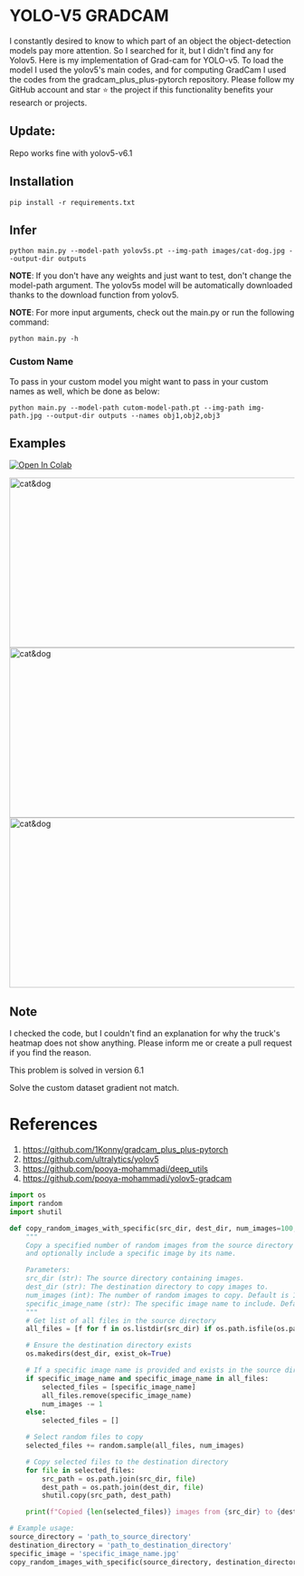 # YOLO-V5 GRADCAM

I constantly desired to know to which part of an object the object-detection models pay more attention. So I searched for it, but I didn't find any for Yolov5.
Here is my implementation of Grad-cam for YOLO-v5. To load the model I used the yolov5's main codes, and for computing GradCam I used the codes from the gradcam_plus_plus-pytorch repository.
Please follow my GitHub account and star ⭐ the project if this functionality benefits your research or projects.

## Update:
Repo works fine with yolov5-v6.1


## Installation
`pip install -r requirements.txt`

## Infer
`python main.py --model-path yolov5s.pt --img-path images/cat-dog.jpg --output-dir outputs`

**NOTE**: If you don't have any weights and just want to test, don't change the model-path argument. The yolov5s model will be automatically downloaded thanks to the download function from yolov5. 

**NOTE**: For more input arguments, check out the main.py or run the following command:

```python main.py -h```

### Custom Name
To pass in your custom model you might want to pass in your custom names as well, which be done as below:
```
python main.py --model-path cutom-model-path.pt --img-path img-path.jpg --output-dir outputs --names obj1,obj2,obj3 
```
## Examples
[![Open In Colab](https://colab.research.google.com/assets/colab-badge.svg)](https://colab.research.google.com/github/pooya-mohammadi/yolov5-gradcam/blob/master/main.ipynb)

<img src="https://raw.githubusercontent.com/pooya-mohammadi/yolov5-gradcam/master/outputs/eagle-res.jpg" alt="cat&dog" height="300" width="1200">
<img src="https://raw.githubusercontent.com/pooya-mohammadi/yolov5-gradcam/master/outputs/cat-dog-res.jpg" alt="cat&dog" height="300" width="1200">
<img src="https://raw.githubusercontent.com/pooya-mohammadi/yolov5-gradcam/master/outputs/dog-res.jpg" alt="cat&dog" height="300" width="1200">

## Note
I checked the code, but I couldn't find an explanation for why the truck's heatmap does not show anything. Please inform me or create a pull request if you find the reason.

This problem is solved in version 6.1

Solve the custom dataset gradient not match.

# References
1. https://github.com/1Konny/gradcam_plus_plus-pytorch
2. https://github.com/ultralytics/yolov5
3. https://github.com/pooya-mohammadi/deep_utils
4. https://github.com/pooya-mohammadi/yolov5-gradcam
```python
import os
import random
import shutil

def copy_random_images_with_specific(src_dir, dest_dir, num_images=100, specific_image_name=None):
    """
    Copy a specified number of random images from the source directory to the destination directory,
    and optionally include a specific image by its name.

    Parameters:
    src_dir (str): The source directory containing images.
    dest_dir (str): The destination directory to copy images to.
    num_images (int): The number of random images to copy. Default is 100.
    specific_image_name (str): The specific image name to include. Default is None.
    """
    # Get list of all files in the source directory
    all_files = [f for f in os.listdir(src_dir) if os.path.isfile(os.path.join(src_dir, f))]

    # Ensure the destination directory exists
    os.makedirs(dest_dir, exist_ok=True)

    # If a specific image name is provided and exists in the source directory, include it
    if specific_image_name and specific_image_name in all_files:
        selected_files = [specific_image_name]
        all_files.remove(specific_image_name)
        num_images -= 1
    else:
        selected_files = []

    # Select random files to copy
    selected_files += random.sample(all_files, num_images)

    # Copy selected files to the destination directory
    for file in selected_files:
        src_path = os.path.join(src_dir, file)
        dest_path = os.path.join(dest_dir, file)
        shutil.copy(src_path, dest_path)

    print(f"Copied {len(selected_files)} images from {src_dir} to {dest_dir}")

# Example usage:
source_directory = 'path_to_source_directory'
destination_directory = 'path_to_destination_directory'
specific_image = 'specific_image_name.jpg'
copy_random_images_with_specific(source_directory, destination_directory, num_images=100, specific_image_name=specific_image)